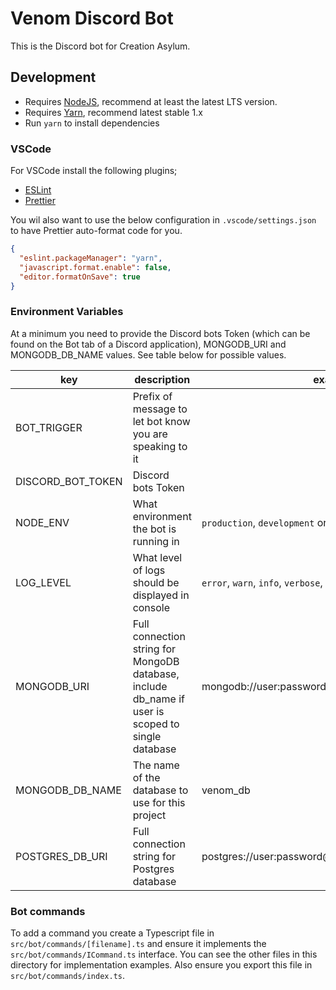 # Venom Discord Bot

This is the Discord bot for Creation Asylum.

## Development

- Requires [NodeJS](https://nodejs.org/), recommend at least the latest LTS version.
- Requires [Yarn](https://classic.yarnpkg.com/lang/en/), recommend latest stable 1.x
- Run `yarn` to install dependencies

### VSCode

For VSCode install the following plugins;

- [ESLint](https://marketplace.visualstudio.com/items?itemName=dbaeumer.vscode-eslint)
- [Prettier](https://marketplace.visualstudio.com/items?itemName=esbenp.prettier-vscode)

You wil also want to use the below configuration in `.vscode/settings.json` to have Prettier auto-format code for you.

```json
{
  "eslint.packageManager": "yarn",
  "javascript.format.enable": false,
  "editor.formatOnSave": true
}
```

### Environment Variables

At a minimum you need to provide the Discord bots Token (which can be found on the Bot tab of a Discord application), MONGODB_URI and MONGODB_DB_NAME values. See table below for possible values.

| key               | description                                                                                       | example                                                |
| ----------------- | ------------------------------------------------------------------------------------------------- | ------------------------------------------------------ |
| BOT_TRIGGER       | Prefix of message to let bot know you are speaking to it                                          |
| DISCORD_BOT_TOKEN | Discord bots Token                                                                                |
| NODE_ENV          | What environment the bot is running in                                                            | `production`, `development` or `test`                  |
| LOG_LEVEL         | What level of logs should be displayed in console                                                 | `error`, `warn`, `info`, `verbose`, `debug` or `silly` |
| MONGODB_URI       | Full connection string for MongoDB database, include db_name if user is scoped to single database | mongodb://user:password@localhost:27017/venom_db       |
| MONGODB_DB_NAME   | The name of the database to use for this project                                                  | venom_db                                               |
| POSTGRES_DB_URI   | Full connection string for Postgres database                                                      | postgres://user:password@localhost:5432/db_name        |

### Bot commands

To add a command you create a Typescript file in `src/bot/commands/[filename].ts` and ensure it implements the `src/bot/commands/ICommand.ts` interface. You can see the other files in this directory for implementation examples. Also ensure you export this file in `src/bot/commands/index.ts`.

